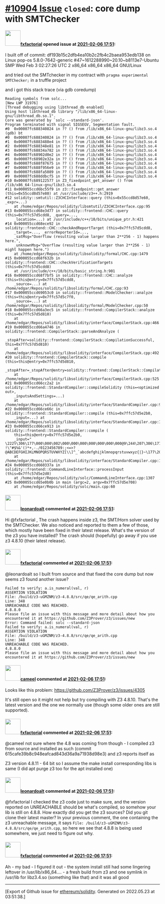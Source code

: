 # [\#10904 Issue](https://github.com/ethereum/solidity/issues/10904) `closed`: core dump with SMTChecker 

#### <img src="https://avatars.githubusercontent.com/u/3036816?u=8498c4fd967b051702544bcc58770d774c6cfc9b&v=4" width="50">[fxfactorial](https://github.com/fxfactorial) opened issue at [2021-02-06 17:51](https://github.com/ethereum/solidity/issues/10904):

I built off of commit: df193b15c2dfb4ea10b2c2fb4c2baea953edb138 on Linux pop-os 5.8.0-7642-generic #47~1612288990~20.10~b8113e7-Ubuntu SMP Wed Feb 3 02:27:26 UTC 2 x86_64 x86_64 x86_64 GNU/Linux


and tried out the SMTchecker in my contract with `pragma experimental SMTChecker;` in a truffle project 

and i got this stack trace (via gdb coredump) 

```
Reading symbols from solc...
[New LWP 31976]
[Thread debugging using libthread_db enabled]
Using host libthread_db library "/lib/x86_64-linux-gnu/libthread_db.so.1".
Core was generated by `solc --standard-json'.
Program terminated with signal SIGSEGV, Segmentation fault.
#0  0x00007fc688340824 in ?? () from /lib/x86_64-linux-gnu/libz3.so.4
(gdb) bt
#0  0x00007fc688340824 in ?? () from /lib/x86_64-linux-gnu/libz3.so.4
#1  0x00007fc6883488e4 in ?? () from /lib/x86_64-linux-gnu/libz3.so.4
#2  0x00007fc688348e81 in ?? () from /lib/x86_64-linux-gnu/libz3.so.4
#3  0x00007fc68834a782 in ?? () from /lib/x86_64-linux-gnu/libz3.so.4
#4  0x00007fc68902d0e2 in ?? () from /lib/x86_64-linux-gnu/libz3.so.4
#5  0x00007fc68902e32a in ?? () from /lib/x86_64-linux-gnu/libz3.so.4
#6  0x00007fc688f87675 in ?? () from /lib/x86_64-linux-gnu/libz3.so.4
#7  0x00007fc688f956e9 in ?? () from /lib/x86_64-linux-gnu/libz3.so.4
#8  0x00007fc688fa5089 in ?? () from /lib/x86_64-linux-gnu/libz3.so.4
#9  0x00007fc688ddbcf5 in ?? () from /lib/x86_64-linux-gnu/libz3.so.4
#10 0x00007fc689122577 in Z3_fixedpoint_get_answer () from /lib/x86_64-linux-gnu/libz3.so.4
#11 0x000055ccd6bc55f9 in z3::fixedpoint::get_answer (this=0x55ccd8d57e80) at /usr/include/z3++.h:2919
#12 solidity::smtutil::Z3CHCInterface::query (this=0x55ccd8d57e60, _expr=...)
    at /home/edgar/Repos/solidity/libsmtutil/Z3CHCInterface.cpp:95
#13 0x000055ccd68e3d77 in solidity::frontend::CHC::query (this=0x7ffc57d5cdd8, _query=..., 
    _location=...) at /usr/include/c++/10/bits/unique_ptr.h:421
#14 0x000055ccd68ece92 in solidity::frontend::CHC::checkAndReportTarget (this=0x7ffc57d5cdd8, 
    _target=..., _errorReporterId=..., 
    _satMsg="Overflow (resulting value larger than 2**256 - 1) happens here.", 
    _unknownMsg="Overflow (resulting value larger than 2**256 - 1) might happen here.")
    at /home/edgar/Repos/solidity/libsolidity/formal/CHC.cpp:1479
#15 0x000055ccd68f632b in solidity::frontend::CHC::checkVerificationTargets (this=0x7ffc57d5cdd8)
    at /usr/include/c++/10/bits/basic_string.h:901
#16 0x000055ccd68f7bf5 in solidity::frontend::CHC::analyze (this=this@entry=0x7ffc57d5cdd8, 
    _source=...) at /home/edgar/Repos/solidity/libsolidity/formal/CHC.cpp:93
#17 0x000055ccd69053c0 in solidity::frontend::ModelChecker::analyze (this=this@entry=0x7ffc57d5c7f0, 
    _source=...) at /home/edgar/Repos/solidity/libsolidity/formal/ModelChecker.cpp:50
#18 0x000055ccd66a3ec5 in solidity::frontend::CompilerStack::analyze (this=0x7ffc57d5d810)
    at /home/edgar/Repos/solidity/libsolidity/interface/CompilerStack.cpp:466
#19 0x000055ccd66a4746 in solidity::frontend::CompilerStack::parseAndAnalyze (
    _stopAfter=solidity::frontend::CompilerStack::CompilationSuccessful, this=0x7ffc57d5d810)
    at /home/edgar/Repos/solidity/libsolidity/interface/CompilerStack.cpp:492
#20 solidity::frontend::CompilerStack::compile (this=this@entry=0x7ffc57d5d810, 
    _stopAfter=_stopAfter@entry=solidity::frontend::CompilerStack::CompilationSuccessful)
    at /home/edgar/Repos/solidity/libsolidity/interface/CompilerStack.cpp:525
#21 0x000055ccd66cc2a2 in solidity::frontend::StandardCompiler::compileSolidity (this=<optimized out>, 
    _inputsAndSettings=...)
    at /home/edgar/Repos/solidity/libsolidity/interface/StandardCompiler.cpp:962
#22 0x000055ccd66ce66c in solidity::frontend::StandardCompiler::compile (this=0x7ffc57d5e2b0, 
    _input=...) at /home/edgar/Repos/solidity/libsolidity/interface/StandardCompiler.cpp:1330
#23 0x000055ccd66ce913 in solidity::frontend::StandardCompiler::compile (
    this=this@entry=0x7ffc57d5e2b0, 
    _input=" \222؇\306\177\000\000\002\000\000\000\000\000\000\000@9\244\207\306\177\000\000\000\000\000\000\000\000\000\000\300Z\237\207\306\177\000\000\300T\237\207\306\177\000\000\300c\237\207\306\177\000\000\001\000\001\002\003\004\005\006\a\b\t\n\v\f\r\016\017\020\021\022\023\024\025\026\027\030\031\032\033\034\035\036\037 !\"#$%&'()*+,-./0123456789:;<=>?@ABCDEFGHIJKLMNOPQRSTUVWXYZ[\\]^_`abcdefghijklmnopqrstuvwxyz{|}~\177\200\201\202\203\204\205\206\207\210\211\212\213\214\215\216"...)
    at /home/edgar/Repos/solidity/libsolidity/interface/StandardCompiler.cpp:1369
#24 0x000055ccd660337a in solidity::frontend::CommandLineInterface::processInput (this=0x7ffc57d5e2d0)
    at /home/edgar/Repos/solidity/solc/CommandLineInterface.cpp:1307
#25 0x000055ccd65e0b0b in main (argc=2, argv=0x7ffc57d5e708)
    at /home/edgar/Repos/solidity/solc/main.cpp:60
```

#### <img src="https://avatars.githubusercontent.com/u/504195?u=ce2facd14af9fd474ebff49f0d44891f56f7500f&v=4" width="50">[leonardoalt](https://github.com/leonardoalt) commented at [2021-02-06 17:51](https://github.com/ethereum/solidity/issues/10904#issuecomment-774521951):

Hi @fxfactorial ,
The crash happens inside z3, the SMT/Horn solver used by the SMTChecker. We also noticed and reported to them a few of those, which mostly have been fixed in their latest release.
What's the version of the z3 you have installed? The crash should (hopefully) go away if you use z3 4.8.10 (their latest release).

#### <img src="https://avatars.githubusercontent.com/u/3036816?u=8498c4fd967b051702544bcc58770d774c6cfc9b&v=4" width="50">[fxfactorial](https://github.com/fxfactorial) commented at [2021-02-06 17:51](https://github.com/ethereum/solidity/issues/10904#issuecomment-774554782):

@leonardoalt so I built from source and that fixed the core dump but now seems z3 found another issue?

```
Failed to verify: a.is_numeral(val, r)
ASSERTION VIOLATION
File: /build/z3-uGMZNM/z3-4.8.8/src/qe/qe_arith.cpp
Line: 348
UNREACHABLE CODE WAS REACHED.
4.8.8.0
Please file an issue with this message and more detail about how you encountered it at https://github.com/Z3Prover/z3/issues/new
Error: Command failed: solc --standard-json
Failed to verify: a.is_numeral(val, r)
ASSERTION VIOLATION
File: /build/z3-uGMZNM/z3-4.8.8/src/qe/qe_arith.cpp
Line: 348
UNREACHABLE CODE WAS REACHED.
4.8.8.0
Please file an issue with this message and more detail about how you encountered it at https://github.com/Z3Prover/z3/issues/new
```

#### <img src="https://avatars.githubusercontent.com/u/137030?v=4" width="50">[cameel](https://github.com/cameel) commented at [2021-02-06 17:51](https://github.com/ethereum/solidity/issues/10904#issuecomment-774564495):

Looks like this problem: https://github.com/Z3Prover/z3/issues/4305

It's still open so it might not help but try compiling with Z3 4.8.10. That's the latest version and the one we normally use (though some older ones are still supported).

#### <img src="https://avatars.githubusercontent.com/u/3036816?u=8498c4fd967b051702544bcc58770d774c6cfc9b&v=4" width="50">[fxfactorial](https://github.com/fxfactorial) commented at [2021-02-06 17:51](https://github.com/ethereum/solidity/issues/10904#issuecomment-774675814):

@cameel not sure where the 4.8 was coming from though - I compiled z3 from source and installed as such (commit 615cafe39b8c948eafcad843d36a9a71938d98e3) and z3 reports itself as 

Z3 version 4.8.11 - 64 bit
so I assume the make install corresponding libs is same (I did apt purge z3 too for the apt installed one)

#### <img src="https://avatars.githubusercontent.com/u/504195?u=ce2facd14af9fd474ebff49f0d44891f56f7500f&v=4" width="50">[leonardoalt](https://github.com/leonardoalt) commented at [2021-02-06 17:51](https://github.com/ethereum/solidity/issues/10904#issuecomment-779707991):

@fxfactorial I checked the z3 code just to make sure, and the version reported on UNREACHABLE should be what's compiled, so somehow your lib is still on 4.8.8. How exactly did you get the z3 sources? Did you git clone their latest master?
In your previous comment, the one containing the z3 unreachable message, it says `File: /build/z3-uGMZNM/z3-4.8.8/src/qe/qe_arith.cpp`, so here we see that 4.8.8 is being used somewhere, we just need to figure out why.

#### <img src="https://avatars.githubusercontent.com/u/3036816?u=8498c4fd967b051702544bcc58770d774c6cfc9b&v=4" width="50">[fxfactorial](https://github.com/fxfactorial) commented at [2021-02-06 17:51](https://github.com/ethereum/solidity/issues/10904#issuecomment-782086820):

Ah - my bad - I figured it out - the system install still had some lingering leftover in /usr/lib/x86_64.... - a fresh build from z3 and one symlink in /usr/lib for libz3.4.so (something like that) and it was all good


-------------------------------------------------------------------------------



[Export of Github issue for [ethereum/solidity](https://github.com/ethereum/solidity). Generated on 2022.05.23 at 03:51:38.]
